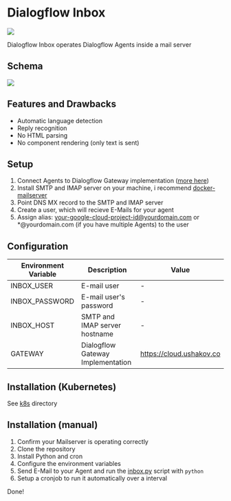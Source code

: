 # Dialogflow Inbox

![](https://i.imgur.com/8yoLPGI.png)

Dialogflow Inbox operates Dialogflow Agents inside a mail server

## Schema

![](https://i.imgur.com/LliWtRV.png)

## Features and Drawbacks

- Automatic language detection
- Reply recognition
- No HTML parsing
- No component rendering (only text is sent)

## Setup

1. Connect Agents to Dialogflow Gateway implementation ([more here](https://github.com/mishushakov/dialogflow-gateway-docs))
2. Install SMTP and IMAP server on your machine, i recommend [docker-mailserver](https://github.com/tomav/docker-mailserver)
3. Point DNS MX record to the SMTP and IMAP server
4. Create a user, which will recieve E-Mails for your agent
5. Assign alias: your-google-cloud-project-id@yourdomain.com or *@yourdomain.com (if you have multiple Agents) to the user

## Configuration

| Environment Variable | Description                       | Value                    |
|----------------------|-----------------------------------|--------------------------|
| INBOX_USER           | E-mail user                       | -                        |
| INBOX_PASSWORD       | E-mail user's password            | -                        |
| INBOX_HOST           | SMTP and IMAP server hostname     | -                        |
| GATEWAY              | Dialogflow Gateway Implementation | https://cloud.ushakov.co |

## Installation (Kubernetes)

See [k8s](k8s) directory

## Installation (manual)

1. Confirm your Mailserver is operating correctly
2. Clone the repository
3. Install Python and cron
4. Configure the environment variables
5. Send E-Mail to your Agent and run the [inbox.py](inbox.py) script with `python`
6. Setup a cronjob to run it automatically over a interval

Done!